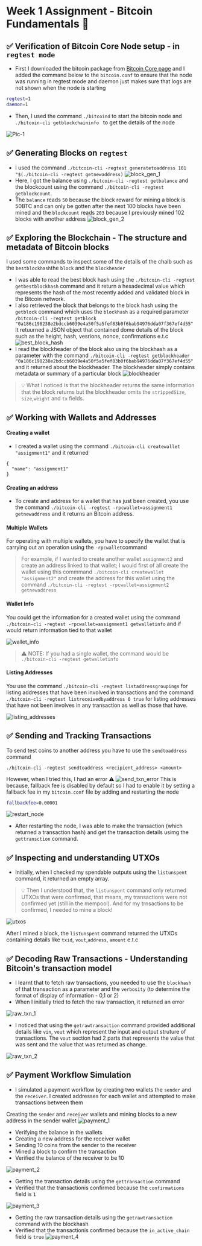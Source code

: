 # Week 1 Assignment - Bitcoin Fundamentals :rocket:

## ✅ Verification of Bitcoin Core Node setup - in `regtest mode`

- First I downloaded the bitcoin package from [Bitcoin Core page](https://bitcoincore.org/en/download/) and I added the command below to the `bitcoin.conf` to ensure that the node was running in regtest mode and daemon just makes sure that logs are not shown when the node is starting
```bash
regtest=1
daemon=1
```
- Then, I used the command `./bitcoind` to start the bitcoin node and `./bitcoin-cli getblockchaininfo ` to get the details of the node

![Pic-1](./images/pic-1.png "Bitcoin Node (regtest)")

## ✅ Generating Blocks on `regtest`

- I used the command `./bitcoin-cli -regtest generatetoaddress 101 "$(./bitcoin-cli -regtest getnewaddress)` 
![block_gen_1](./images/pic-2.png)
- Here, I got the balance using `./bitcoin-cli -regtest getbalance` and the blockcount using the command `./bitcoin-cli -regtest getblockcount`. 
- The `balance` reads `50` because the block reward for mining a block is 50BTC and can only be gotten after the next 100 blocks have been mined and the `blockcount` reads `203` because I previously mined 102 blocks with another address 
![block_gen_2](./images/pic-3.png)

## ✅ Exploring the Blockchain - The structure and metadata of Bitcoin blocks

I used some commands to inspect some of the details of the chaib such as the `bestblockhash`the `block` and the `blockheader`

- I was able to read the best block hash using the `./bitcoin-cli -regtest getbestblockhash` command and it return a hesadecimal value which represents the hash of the most recently added and validated block in the Bitcoin network.
- I also retrieved the block that belongs to the block hash using the  `getblock` command which uses the `blockhash` as a required parameter `/bitcoin-cli -regtest getblock "0a186c198238e2bdccb6039e4a50f5a5fef83b0f6bab94976dda07f367ef4d55"` It retuurned a JSON object that contained dome details of the block such as the height, hash, vesrions, nonce, confirmations e.t.c
![best_block_hash](./images/pic-4.png)
- I read the blockheader of the block also using the blockhash as a parameter with the command `./bitcoin-cli -regtest getblockheader "0a186c198238e2bdccb6039e4a50f5a5fef83b0f6bab94976dda07f367ef4d55"` and it returned about the blockheader. The blockheader simply contains metadata or summary of a particular block
![blockheader](./images/pic-5.png)
> :bulb: What I noticed is that the blockheader returns the same information that the block returns but the blockheader omits the `strippedSize`, `size`,`weight` and `tx` fields. 


## ✅ Working with Wallets and Addresses

#### Creating a wallet
- I created a wallet using the command `./bitcoin-cli createwallet "assignment1"` and it returned

```
{
  "name": "assignment1"
}
```
#### Creating an address
- To create and address for a wallet that has just been created, you use the command `./bitcoin-cli -regtest -rpcwallet=assignment1 getnewaddress` and it returns an Bitcoin address.

#### Multiple Wallets
For operating with multiple wallets, you have to specify the wallet that is carrying out an operation using the `-rpcwallet`command
> For example, if I wanted to create another wallet `assignment2` and create an address linked to that wallet; I would first of all create the wallet using this commmand `./bitcoin-cli createwallet "assignment2"` and create the address for this wallet using the command `./bitcoin-cli -regtest -rpcwallet=assignment2 getnewaddress`

#### Wallet Info
You could get the information for a created wallet using the command `./bitcoin-cli -regtest -rpcwallet=assignment1 getwalletinfo` and if would return information tied to that wallet

![wallet_info](./images/pic-6.png)
> ⚠️ NOTE: If you had a single wallet, the command would be `./bitcoin-cli -regtest getwalletinfo`

#### Listing Addresses 
You use the command `./bitcoin-cli -regtest listaddressgroupings` for listing addresses that have been involved in transactions and the command `./bitcoin-cli -regtest listreceivedbyaddress 0 true` for listing addresses that have not been involves in any transaction as well as those that have.

![listing_addresses](./images/pic-7.png)

## ✅ Sending and Tracking Transactions

To send test coins to another address you have to use the `sendtoaddress` command 
```
./bitcoin-cli -regtest sendtoaddress <recipient_address> <amount>
```

However, when I tried this, I had an error ⚠️
![send_txn_error](./images/pic-8.png)
This is because, fallback fee is disabled by default so I had to enable it by setting a fallback fee in my `bitcoin.conf` file by adding and restarting the node
```bash
fallbackfee=0.00001
```

![restart_node](./images/pic-9.png)

- After restarting the node, I was able to make the transaction (which returned a transaction hash) and get the transaction details usimg the `gettransction` command.

## ✅ Inspecting and understanding UTXOs
- Initially, when I checked my spendable outputs using the `listunspent` command, it returned an empty array.

> 💡 Then I understood that, the `listunspent` command only returned UTXOs that were confirmed, that means, my transactions were not confirmed yet (still in the mempool). And for my trnsactions to be confirmed, I needed to mine a block!

![utxos](./images/pic-10.png)
 
After I mined a block, the `listunspent` command  returned the UTXOs containing details like `txid`, `vout`,`address`, `amount` e.t.c

## ✅ Decoding Raw Transactions - Understanding Bitcoin's transaction model

- I learnt that to fetch raw transactions, you needed to use the `blockhash` of that transaction as a parameter and the `verbosity` (to determine the format of display of information - 0,1 or 2)
- When I initially tried to fetch the raw transaction, it returned an error

![raw_txn_1](./images/pic-11.png)
- I noticed that using the `getrawtransaction` command provided additional details like `vin`, `vout` which represent the input and output struture of transactions. The `vout` section had 2 parts that represents the value that was sent and the value that was returned as change.

![raw_txn_2](./images/pic-12.png)

## ✅ Payment Workflow Simulation

- I simulated a payment workflow by creating two wallets the `sender` and the `receiver`. I created addresses for each wallet and attempted to make transactions between them

 Creating the `sender` and `receiver` wallets and mining blocks to a new address in the sender wallet
![payment_1](./images/pic-13.png)

- Verifying the balance in the wallets
- Creating a new address for the receiver wallet 
- Sending 10 coins from the sender to the receiver
- Mined a block to confirm the transaction
- Verified the balance of the receiver to be 10

![payment_2](./images/pic-14.png)

- Getting the transaction details using the `gettransaction` command
- Verified that the transactionis confirmed because the `confirmations` field is `1`

![payment_3](./images/pic-15.png)

- Getting the raw transaction details using the `getrawtransaction` command with the blockhash
- Verified that the transactionis confirmed because the `in_active_chain` field is `true`
![payment_4](./images/pic-16.png)